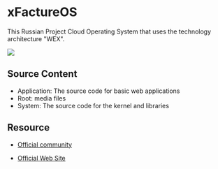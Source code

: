 xFactureOS
======

This Russian Project Cloud Operating System that uses the technology architecture "WEX".

![](https://pp.vk.me/c625217/v625217393/44cca/aQV8kiinL3M.jpg)

## Source Content

* Application: The source code for basic web applications
* Root: media files
* System: The source code for the kernel and libraries

## Resource

* [Official community](http://vk.com/xfactureos)

* [Official Web Site](http://xfactureos.ru)